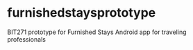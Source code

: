 # furnishedstaysprototype
BIT271 prototype for Furnished Stays Android app for traveling professionals
